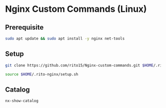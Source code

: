 # Nginx Custom Commands (Linux)

## Prerequisite

```sh
sudo apt update && sudo apt install -y nginx net-tools
```

## Setup

```sh
git clone https://github.com/rito15/Nginx-custom-commands.git $HOME/.rito-nginx
```

```sh
source $HOME/.rito-nginx/setup.sh
```

## Catalog

```sh
nx-show-catalog
```
